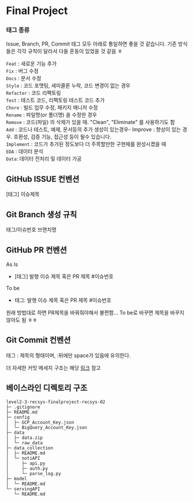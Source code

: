 # Final Project

### 태그 종류 
Issue, Branch, PR, Commit 태그 모두 아래로 통일하면 좋을 것 같습니다.
기존 방식들은 각각 규칙이 달라서 다들 혼동이 있었을 것 같음 ㅎ 

`Feat` : 새로운 기능 추가<br>
`Fix` : 버그 수정<br>
`Docs` : 문서 수정<br>
`Style` : 코드 포맷팅, 세미콜론 누락, 코드 변경이 없는 경우<br>
`Refactor` : 코드 리펙토링<br>
`Test` : 테스트 코드, 리펙토링 테스트 코드 추가<br>
`Chore` : 빌드 업무 수정, 패키지 매니저 수정<br>
`Rename` : 파일명(or 폴더명) 을 수정한 경우<br>
`Remove` : 코드(파일) 의 삭제가 있을 때. "Clean", "Eliminate" 를 사용하기도 함<br>
`Add` : 코드나 테스트, 예제, 문서등의 추가 생성이 있는경우- Improve : 향상이 있는 경우. 호환성, 검증 기능, 접근성 등이 될수 있습니다.<br>
`Implement` : 코드가 추가된 정도보다 더 주목할만한 구현체를 완성시켰을 때<br>
`EDA` : 데이터 분석<br>
`Data`: 데이터 전처리 및 데이터 가공<br>


## GitHub ISSUE 컨벤션
[태그] 이슈제목

## Git Branch 생성 규칙
태그/이슈번호 브랜치명

## GitHub PR 컨벤션
As Is 
- [태그] 발행 이슈 제목 혹은 PR 제목 #이슈번호

To be
- 태그: 발행 이슈 제목 혹은 PR 제목 #이슈번호

원래 방법대로 하면 PR제목을 바꿔줘야해서 불편함... To be로 바꾸면 제목을 바꾸지 않아도 됨 ㅎㅎ

## Git Commit 컨벤션
태그 : 제목의 형태이며, :뒤에만 space가 있음에 유의한다.



더 자세한 커밋 메세지 구조는 해당 [링크](https://velog.io/@msung99/Git-Commit-Message-Convension) 참고

## 베이스라인 디렉토리 구조
```
level2-3-recsys-finalproject-recsys-02
├─ .gitignore
├─ README.md
├─ config
│  ├─ GCP_Account_Key.json
│  └─ BigQuery_Account_Key.json
├─ data
│  ├─ data.zip
│  └─ raw_data
├─ data_collection
│  ├─ README.md
│  └─ notiAPI
│     ├─ api.py
│     ├─ auth.py
│     └─ parse_log.py
├─ model
│  └─ README.md
└─ servingAPI
   └─ README.md

```